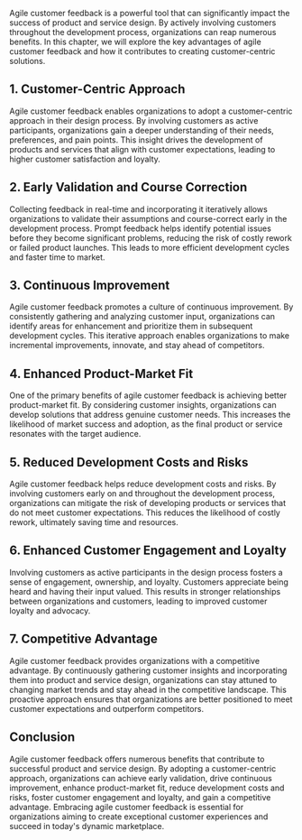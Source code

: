 
Agile customer feedback is a powerful tool that can significantly impact the success of product and service design. By actively involving customers throughout the development process, organizations can reap numerous benefits. In this chapter, we will explore the key advantages of agile customer feedback and how it contributes to creating customer-centric solutions.

**1. Customer-Centric Approach**
--------------------------------

Agile customer feedback enables organizations to adopt a customer-centric approach in their design process. By involving customers as active participants, organizations gain a deeper understanding of their needs, preferences, and pain points. This insight drives the development of products and services that align with customer expectations, leading to higher customer satisfaction and loyalty.

**2. Early Validation and Course Correction**
---------------------------------------------

Collecting feedback in real-time and incorporating it iteratively allows organizations to validate their assumptions and course-correct early in the development process. Prompt feedback helps identify potential issues before they become significant problems, reducing the risk of costly rework or failed product launches. This leads to more efficient development cycles and faster time to market.

**3. Continuous Improvement**
-----------------------------

Agile customer feedback promotes a culture of continuous improvement. By consistently gathering and analyzing customer input, organizations can identify areas for enhancement and prioritize them in subsequent development cycles. This iterative approach enables organizations to make incremental improvements, innovate, and stay ahead of competitors.

**4. Enhanced Product-Market Fit**
----------------------------------

One of the primary benefits of agile customer feedback is achieving better product-market fit. By considering customer insights, organizations can develop solutions that address genuine customer needs. This increases the likelihood of market success and adoption, as the final product or service resonates with the target audience.

**5. Reduced Development Costs and Risks**
------------------------------------------

Agile customer feedback helps reduce development costs and risks. By involving customers early on and throughout the development process, organizations can mitigate the risk of developing products or services that do not meet customer expectations. This reduces the likelihood of costly rework, ultimately saving time and resources.

**6. Enhanced Customer Engagement and Loyalty**
-----------------------------------------------

Involving customers as active participants in the design process fosters a sense of engagement, ownership, and loyalty. Customers appreciate being heard and having their input valued. This results in stronger relationships between organizations and customers, leading to improved customer loyalty and advocacy.

**7. Competitive Advantage**
----------------------------

Agile customer feedback provides organizations with a competitive advantage. By continuously gathering customer insights and incorporating them into product and service design, organizations can stay attuned to changing market trends and stay ahead in the competitive landscape. This proactive approach ensures that organizations are better positioned to meet customer expectations and outperform competitors.

**Conclusion**
--------------

Agile customer feedback offers numerous benefits that contribute to successful product and service design. By adopting a customer-centric approach, organizations can achieve early validation, drive continuous improvement, enhance product-market fit, reduce development costs and risks, foster customer engagement and loyalty, and gain a competitive advantage. Embracing agile customer feedback is essential for organizations aiming to create exceptional customer experiences and succeed in today's dynamic marketplace.
